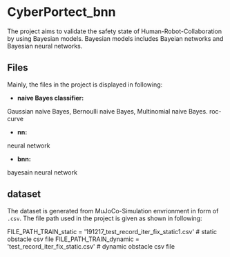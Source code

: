 # CyberPortect_bnn

The project aims to validate the safety state of Human-Robot-Collaboration by using Bayesian models. Bayesian models includes Bayeian networks and Bayesian neural networks. 


## Files
Mainly, the files in the project is displayed in following:
* **naive Bayes classifier:** 

Gaussian naive Bayes, Bernoulli naive Bayes, Multinomial naive Bayes.
roc-curve

* **nn:** 

neural network

* **bnn:** 

bayesain neural network


## dataset
The dataset is generated from MuJoCo-Simulation envrionment in form of `.csv`. The file path used in the project is given as shown in following:

FILE_PATH_TRAIN_static = '191217_test_record_iter_fix_static1.csv' # static obstacle csv file
FILE_PATH_TRAIN_dynamic = 'test_record_iter_fix_static.csv'  # dynamic obstacle csv file


